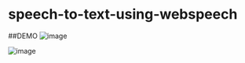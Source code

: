 # speech-to-text-using-webspeech

##DEMO
![image](https://github.com/notr0hit/speech-to-text-using-webspeech/assets/76691776/fb1d369c-fcc0-4b2b-ad5a-20e0b7abee4f)

![image](https://github.com/notr0hit/speech-to-text-using-webspeech/assets/76691776/7ba1d9e5-a71a-4de1-bcec-41f2ce769dee)
